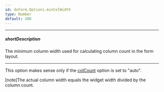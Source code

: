 ```yaml
---
id: dxForm.Options.minColWidth
type: Number
default: 200
---
```

---
##### shortDescription
The minimum column width used for calculating column count in the form layout.

---
This option makes sense only if the [colCount](/api-reference/10%20UI%20Widgets/dxForm/1%20Configuration/colCount.md '{basewidgetpath}/Configuration/#colCount') option is set to "auto".

[note]The actual column width equals the widget width divided by the column count.